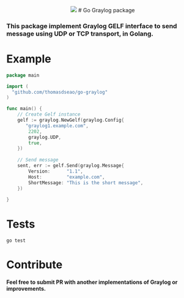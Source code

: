 <p align="center">
  <a href="https://travis-ci.org/thomasdseao/go-graylog" target="_blank"><img src="https://travis-ci.org/thomasdseao/go-graylog.png?branch=master"></a>
  # Go Graylog package
</p>

### This package implement Graylog GELF interface to send message using UDP or TCP transport, in Golang.

# Example

```go
package main

import (
  "github.com/thomasdseao/go-graylog"
)

func main() {
    // Create Gelf instance
    gelf := graylog.NewGelf(graylog.Config{
       "graylog1.example.com", 
        2202, 
        graylog.UDP,
        true,
    })
    
	// Send message
    sent, err := gelf.Send(graylog.Message{
        Version:      "1.1",
        Host:         "example.com",
        ShortMessage: "This is the short message",
    })
	
}
```

# Tests
```
go test
```

# Contribute
#### Feel free to submit PR with another implementations of Graylog or improvements.